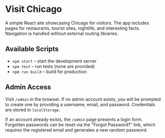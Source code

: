 # Visit Chicago

A simple React site showcasing Chicago for visitors. The app includes pages for restaurants, tourist sites, nightlife, and interesting facts. Navigation is handled without external routing libraries.

## Available Scripts

- `npm start` – start the development server
- `npm test` – run tests (none are provided)
- `npm run build` – build for production

## Admin Access

Visit `/admin` in the browser. If no admin account exists, you will be prompted
to create one by providing a username, email, and password. Credentials are
stored in `localStorage`.

If an account already exists, the `/admin` page presents a login form. Forgotten
passwords can be reset via the "Forgot Password?" link, which requires the
registered email and generates a new random password.
